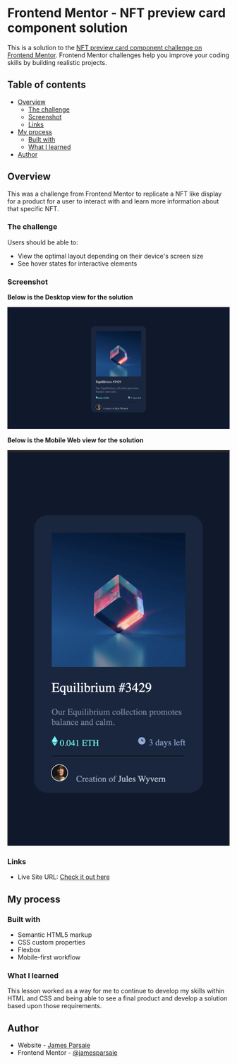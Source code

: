 # Frontend Mentor - NFT preview card component solution

This is a solution to the [NFT preview card component challenge on Frontend Mentor](https://www.frontendmentor.io/challenges/nft-preview-card-component-SbdUL_w0U). Frontend Mentor challenges help you improve your coding skills by building realistic projects. 

## Table of contents

- [Overview](#overview)
  - [The challenge](#the-challenge)
  - [Screenshot](#screenshot)
  - [Links](#links)
- [My process](#my-process)
  - [Built with](#built-with)
  - [What I learned](#what-i-learned)
- [Author](#author)

## Overview

This was a challenge from Frontend Mentor to replicate a NFT like display for a product for a user to interact with and learn more information about that specific NFT.

### The challenge

Users should be able to:

- View the optimal layout depending on their device's screen size
- See hover states for interactive elements

### Screenshot

**Below is the Desktop view for the solution**

![](./product/desktop.png)


**Below is the Mobile Web view for the solution**

![](./product/mobile.png)


### Links

- Live Site URL: [Check it out here](https://jamesparsaie.github.io/FrontendChallenge-NFT/)

## My process

### Built with

- Semantic HTML5 markup
- CSS custom properties
- Flexbox
- Mobile-first workflow


### What I learned

This lesson worked as a way for me to continue to develop my skills within HTML and CSS and being able to see a final product and develop a solution based upon those requirements.


## Author

- Website - [James Parsaie](https://github.com/jamesparsaie)
- Frontend Mentor - [@jamesparsaie](https://www.frontendmentor.io/profile/jamesparsaie)
